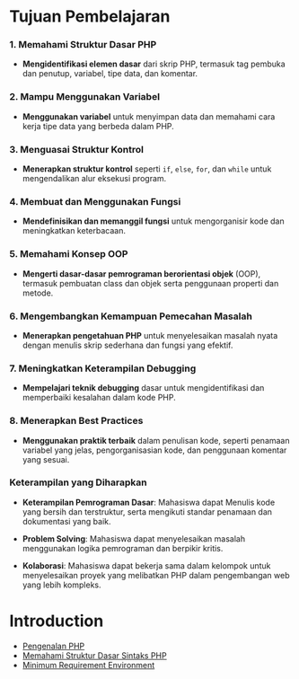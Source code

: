# Tujuan Pembelajaran

### 1. Memahami Struktur Dasar PHP
- **Mengidentifikasi elemen dasar** dari skrip PHP, termasuk tag pembuka dan penutup, variabel, tipe data, dan komentar.

### 2. Mampu Menggunakan Variabel
- **Menggunakan variabel** untuk menyimpan data dan memahami cara kerja tipe data yang berbeda dalam PHP.

### 3. Menguasai Struktur Kontrol
- **Menerapkan struktur kontrol** seperti `if`, `else`, `for`, dan `while` untuk mengendalikan alur eksekusi program.

### 4. Membuat dan Menggunakan Fungsi
- **Mendefinisikan dan memanggil fungsi** untuk mengorganisir kode dan meningkatkan keterbacaan.

### 5. Memahami Konsep OOP
- **Mengerti dasar-dasar pemrograman berorientasi objek** (OOP), termasuk pembuatan class dan objek serta penggunaan properti dan metode.

### 6. Mengembangkan Kemampuan Pemecahan Masalah
- **Menerapkan pengetahuan PHP** untuk menyelesaikan masalah nyata dengan menulis skrip sederhana dan fungsi yang efektif.

### 7. Meningkatkan Keterampilan Debugging
- **Mempelajari teknik debugging** dasar untuk mengidentifikasi dan memperbaiki kesalahan dalam kode PHP.

### 8. Menerapkan Best Practices
- **Menggunakan praktik terbaik** dalam penulisan kode, seperti penamaan variabel yang jelas, pengorganisasian kode, dan penggunaan komentar yang sesuai.

### Keterampilan yang Diharapkan

- **Keterampilan Pemrograman Dasar**: Mahasiswa dapat Menulis kode yang bersih dan terstruktur, serta mengikuti standar penamaan dan dokumentasi yang baik.
  
- **Problem Solving**: Mahasiswa dapat menyelesaikan masalah menggunakan logika pemrograman dan berpikir kritis.
  
- **Kolaborasi**: Mahasiswa dapat bekerja sama dalam kelompok untuk menyelesaikan proyek yang melibatkan PHP dalam pengembangan web yang lebih kompleks.

# Introduction

- [Pengenalan PHP](https://github.com/Pemrograman-Berbasis-Web/modul-pbw.github.io/blob/main/05-Modul%20PHP/01-Introduction/01-Pengenalan%20PHP.md)
- [Memahami Struktur Dasar Sintaks PHP](https://github.com/Pemrograman-Berbasis-Web/modul-pbw.github.io/blob/main/05-Modul%20PHP/01-Introduction/02-Memahami%20Struktur%20Dasar%20Sintaks%20PHP.md)
- [Minimum Requirement Environment](https://github.com/Pemrograman-Berbasis-Web/modul-pbw.github.io/blob/main/05-Modul%20PHP/01-Introduction/03-Minimum%20Requirement%20Environment.md)